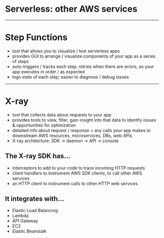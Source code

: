 # Serverless: other AWS services

___

# Step Functions

- tool that allows you to visualize / test serverless apps
- provides GUI to arrange / visualize components of your app as a series of steps
- auto-triggers / tracks each step; retries when there are errors, so your app executes in order / as expected
- logs state of each step; easier to diagnose / debug issues

___

# X-ray

- tool that collects data about requests to your app
- provides tools to view, filter, gain insight into that data to identify issues & opportunities for optimization
- detailed info about request / response + any calls your app makes to downstream AWS resources, microservices, DBs, web APIs
- X-ray architecture: SDK → daemon → API → console

## The X-ray SDK has...
- interceptors to add to your code to trace incoming HTTP requests
- client handlers to instrument AWS SDK clients, to call other AWS services
- an HTTP client to instrument calls to other HTTP web services

## It integrates with...
- Elastic Load Balancing
- Lambda
- API Gateway
- EC2
- Elastic Beanstalk
